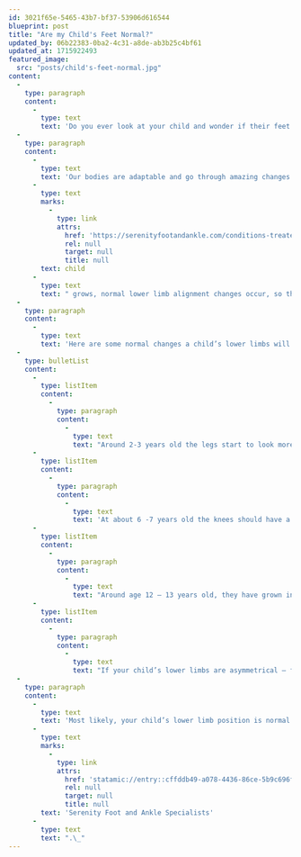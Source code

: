 ```yaml
---
id: 3021f65e-5465-43b7-bf37-53906d616544
blueprint: post
title: "Are my Child's Feet Normal?"
updated_by: 06b22383-0ba2-4c31-a8de-ab3b25c4bf61
updated_at: 1715922493
featured_image:
  src: "posts/child's-feet-normal.jpg"
content:
  -
    type: paragraph
    content:
      -
        type: text
        text: 'Do you ever look at your child and wonder if their feet are too flat? Why do they walk on their tippy toes? Why do they seem to point their toes outward when walking? Do you every wonder if that is normal? If you ever ask these questions – keep on reading!'
  -
    type: paragraph
    content:
      -
        type: text
        text: 'Our bodies are adaptable and go through amazing changes as we grow and age. Our lower limbs, go through one of the most astonishing changes in a young child’s life. As a '
      -
        type: text
        marks:
          -
            type: link
            attrs:
              href: 'https://serenityfootandankle.com/conditions-treated/podiatry-for-children-kids-foot-health-childrens-foot-health-plantar-warts-ingrown-toenails/'
              rel: null
              target: null
              title: null
        text: child
      -
        type: text
        text: " grows, normal lower limb alignment changes occur, so they may appear knock-kneed or bowlegged.\_"
  -
    type: paragraph
    content:
      -
        type: text
        text: 'Here are some normal changes a child’s lower limbs will typically go through during development:'
  -
    type: bulletList
    content:
      -
        type: listItem
        content:
          -
            type: paragraph
            content:
              -
                type: text
                text: "Around 2-3 years old the legs start to look more like knock knees, will have a wider stance and lower center of gravity.\_"
      -
        type: listItem
        content:
          -
            type: paragraph
            content:
              -
                type: text
                text: 'At about 6 -7 years old the knees should have a straighter alignment and be facing forward.'
      -
        type: listItem
        content:
          -
            type: paragraph
            content:
              -
                type: text
                text: "Around age 12 – 13 years old, they have grown into what will be their adult alignment.\_"
      -
        type: listItem
        content:
          -
            type: paragraph
            content:
              -
                type: text
                text: "If your child’s lower limbs are asymmetrical – further evaluation may be required.\_"
  -
    type: paragraph
    content:
      -
        type: text
        text: 'Most likely, your child’s lower limb position is normal! However, if you are still concerned or would like to discuss your child in particular, please come see me at '
      -
        type: text
        marks:
          -
            type: link
            attrs:
              href: 'statamic://entry::cffddb49-a078-4436-86ce-5b9c696fd0fa'
              rel: null
              target: null
              title: null
        text: 'Serenity Foot and Ankle Specialists'
      -
        type: text
        text: ".\_"
---
```

